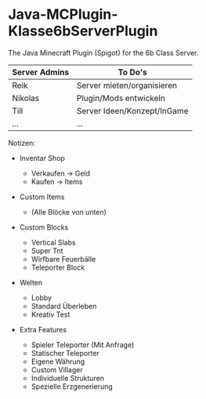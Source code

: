 # Java-MCPlugin-Klasse6bServerPlugin
The Java Minecraft Plugin (Spigot) for the 6b Class Server.

| Server Admins | To Do's                     |
|---------------|-----------------------------|
| Reik          | Server mieten/organisieren  |
| Nikolas       | Plugin/Mods entwickeln      |
| Till          | Server Ideen/Konzept/InGame |
| ...           | ...                         |

Notizen:

- Inventar Shop
  - Verkaufen -> Geld
  - Kaufen -> Items

- Custom Items
  - (Alle Blöcke von unten)

- Custom Blocks
  - Vertical Slabs
  - Super Tnt
  - Wirfbare Feuerbälle
  - Teleporter Block

- Welten
  - Lobby
  - Standard Überleben
  - Kreativ Test

- Extra Features
  - Spieler Teleporter (Mit Anfrage)
  - Statischer Teleporter
  - Eigene Währung
  - Custom Villager
  - Individuelle Strukturen
  - Spezielle Erzgenerierung
